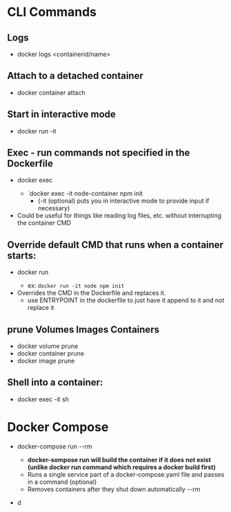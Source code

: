 # CLI Commands

## Logs

- docker logs <containerid/name>

## Attach to a detached container

- docker container attach <container>

## Start in interactive mode

- docker run -it <container>

## Exec - run commands not specified in the Dockerfile

- docker exec <runningcontainername> <cmd>
  - `docker exec -it node-container npm init
    - (-it (optional) puts you in interactive mode to provide input if necessary)
- Could be useful for things like reading log files, etc. without interrupting the container CMD

## Override default CMD that runs when a container starts:

- docker run <containerimage> <cmd>
  - ex: `docker run -it node npm init`
- Overrides the CMD in the Dockerfile and replaces it.
  - use ENTRYPOINT in the dockerfile to just have it append to it and not replace it

## prune Volumes Images Containers

- docker volume prune
- docker container prune
- docker image prune

## Shell into a container:

- docker exec -it <container name> sh

# Docker Compose

- docker-compose run --rm <service-name> <cmd>

  - **docker-sompose run will build the container if it does not exist (unlike docker run command which requires a docker build first)**
  - Runs a single service part of a docker-compose.yaml file and passes in a command (optional)
  - Removes containers after they shut down automatically --rm

- d
